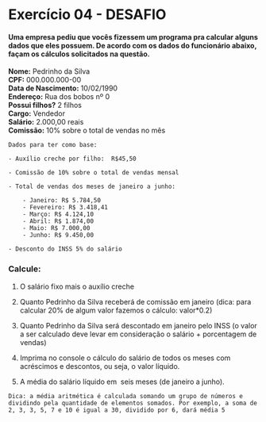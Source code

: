 # Exercício 04 - DESAFIO

#### Uma empresa pediu que vocês fizessem um programa pra calcular alguns dados que eles possuem. De acordo com os dados do funcionário abaixo, façam os cálculos solicitados na questão.


**Nome:** Pedrinho da Silva
<br>
**CPF:** 000.000.000-00
<br>
**Data de Nascimento:** 10/02/1990
<br>
**Endereço:** Rua dos bobos nº 0
<br>
**Possui filhos?** 2 filhos
<br>
**Cargo:** Vendedor
<br>
**Salário:** 2.000,00 reais
<br>
**Comissão:** 10% sobre o total de vendas no mês

```
Dados para ter como base:

- Auxílio creche por filho:  R$45,50

- Comissão de 10% sobre o total de vendas mensal

- Total de vendas dos meses de janeiro a junho:

    - Janeiro: R$ 5.784,50
    - Fevereiro: R$ 3.418,41
    - Março: R$ 4.124,10
    - Abril: R$ 1.874,00
    - Maio: R$ 7.000,00
    - Junho: R$ 9.450,00

- Desconto do INSS 5% do salário
```

### Calcule:

1) O salário fixo mais o auxílio creche

2) Quanto Pedrinho da Silva receberá de comissão em janeiro (dica: para calcular 20% de algum valor fazemos o cálculo: valor*0.2)

3) Quanto Pedrinho da Silva será descontado em janeiro pelo INSS (o valor a ser calculado deve levar em consideração o salário + porcentagem de vendas)

4) Imprima no console o cálculo do salário de todos os meses com acréscimos e descontos, ou seja, o valor líquido.

5) A média do salário líquido em  seis meses (de janeiro a junho).

  ```Dica: a média aritmética é calculada somando um grupo de números e dividindo pela quantidade de elementos somados. Por exemplo, a soma de 2, 3, 3, 5, 7 e 10 é igual a 30, dividido por 6, dará média 5```

